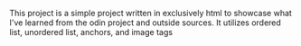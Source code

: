 This project is a simple project written in exclusively html to showcase what I've learned from the odin project and outside sources.
It utilizes ordered list, unordered list, anchors, and image tags

